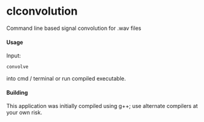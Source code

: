# clconvolution
Command line based signal convolution for .wav files
#### Usage
Input:
```sh
convolve
```
into cmd / terminal or run compiled executable.
#### Building
This application was initially compiled using g++; use alternate compilers at your own risk.
